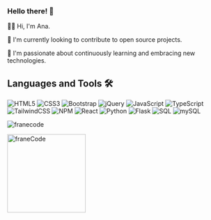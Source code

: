 ### Hello there! 👋

👩‍💻 Hi, I'm Ana.

🔭 I'm currently looking to contribute to open source projects.

🌱 I'm passionate about continuously learning and embracing new technologies.


 ## Languages and Tools 🛠️
 ![HTML5](https://img.shields.io/badge/html5-%23E34F26.svg?style=for-the-badge&logo=html5&logoColor=white)
 ![CSS3](https://img.shields.io/badge/css3-%231572B6.svg?style=for-the-badge&logo=css3&logoColor=white)
 ![Bootstrap](https://img.shields.io/badge/bootstrap-%238511FA.svg?style=for-the-badge&logo=bootstrap&logoColor=white)
 ![jQuery](https://img.shields.io/badge/jquery-%230769AD.svg?style=for-the-badge&logo=jquery&logoColor=white)
 ![JavaScript](https://img.shields.io/badge/javascript-%23323330.svg?style=for-the-badge&logo=javascript&logoColor=%23F7DF1E)
 ![TypeScript](https://img.shields.io/badge/typescript-%23007ACC.svg?style=for-the-badge&logo=typescript&logoColor=white)
 ![TailwindCSS](https://img.shields.io/badge/tailwindcss-%2338B2AC.svg?style=for-the-badge&logo=tailwind-css&logoColor=white)
 ![NPM](https://img.shields.io/badge/NPM-%23CB3837.svg?style=for-the-badge&logo=npm&logoColor=white)
 ![React](https://img.shields.io/badge/react-%2320232a.svg?style=for-the-badge&logo=react&logoColor=%2361DAFB)
 ![Python](https://img.shields.io/badge/python-3670A0?style=for-the-badge&logo=python&logoColor=ffdd54)
 ![Flask](https://img.shields.io/badge/-Flask-18181b?style=for-the-badge&logo=flask&logoColor=F43F5E)
 ![SQL](https://img.shields.io/badge/SQL-003B57?style=for-the-badge&labelColor=black&logo=sqlite&logoColor=white)
 ![mySQL](https://shields.io/badge/MySQL-lightgrey?logo=mysql&style=plastic&logoColor=white&labelColor=blue)
 

<div>
<p><img align="center" src="https://github-readme-stats.vercel.app/api/top-langs?username=franecode&show_icons=true&locale=en&layout=compact" alt="franecode" /></p>
<p><img align="center" height="180em" src="https://github-readme-streak-stats.herokuapp.com/?user=franeCode&theme=" alt="franeCode" /></p>
</div>


